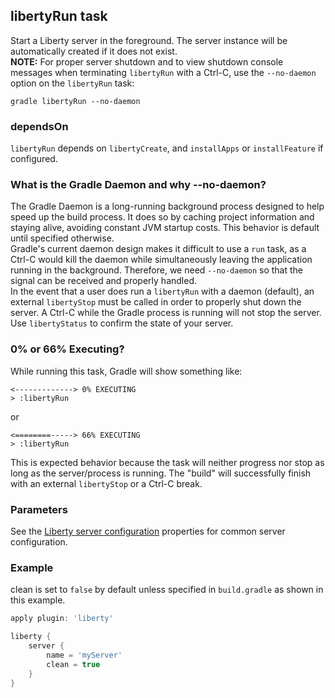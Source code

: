## libertyRun task  
Start a Liberty server in the foreground. The server instance will be automatically created if it does not exist.  
**NOTE:** For proper server shutdown and to view shutdown console messages when terminating `libertyRun` with a Ctrl-C, use the `--no-daemon` option on the `libertyRun` task:   
```
gradle libertyRun --no-daemon
```

### dependsOn
`libertyRun` depends on `libertyCreate`, and `installApps` or `installFeature` if configured.  

### What is the Gradle Daemon and why --no-daemon?
The Gradle Daemon is a long-running background process designed to help speed up the build process. It does so by caching project information and staying alive, avoiding constant JVM startup costs. This behavior is default until specified otherwise.  
Gradle's current daemon design makes it difficult to use a `run` task, as a Ctrl-C would kill the daemon while simultaneously leaving the application running in the background. Therefore, we need `--no-daemon` so that the signal can be received and properly handled.  
In the event that a user does run a `libertyRun` with a daemon (default), an external `libertyStop` must be called in order to properly shut down the server. A Ctrl-C while the Gradle process is running will not stop the server. Use `libertyStatus` to confirm the state of your server.  

### 0% or 66% Executing?
While running this task, Gradle will show something like:  
```
<-------------> 0% EXECUTING
> :libertyRun
```  
or
```
<========-----> 66% EXECUTING
> :libertyRun
```
This is expected behavior because the task will neither progress nor stop as long as the server/process is running. The "build" will successfully finish with an external `libertyStop` or a Ctrl-C break.

### Parameters

See the [Liberty server configuration](libertyExtensions.md#liberty-server-configuration) properties for common server configuration.

### Example  
clean is set to `false` by default unless specified in `build.gradle` as shown in this example.  

```groovy
apply plugin: 'liberty'

liberty {
    server {
        name = 'myServer'
        clean = true
    }
}

```
